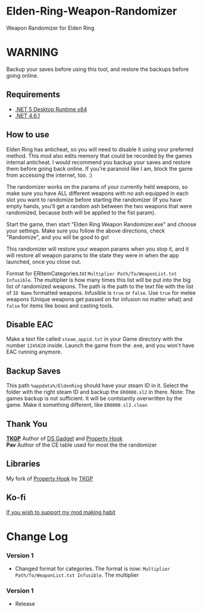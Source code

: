 # Elden-Ring-Weapon-Randomizer
Weapon Randomizer for Elden Ring

# WARNING  
Backup your saves before using this tool, and restore the backups before going online.  

## Requirements 
* [.NET 5 Desktop Runtime x64](https://download.visualstudio.microsoft.com/download/pr/b1902c77-e022-4b3e-a01a-e8830df936ff/09d0957435bf8c37eae11b4962d4221b/windowsdesktop-runtime-5.0.15-win-x64.exe)  
* [.NET 4.6.1](https://www.microsoft.com/en-us/download/details.aspx?id=49981)


## How to use
Elden Ring has anticheat, so you will need to disable it using your preferred method. This mod also edits memory that could be recorded by
the games internal anticheat. I would recommend you backup your saves
and restore them before going back online. If you're paranoid like I am,
block the game from accessing the internet, too. :)

The randomizer works on the params of your currently held weapons, so make sure you have ALL different weapons with no ash equipped in
each slot you want to randomize before starting the randomizer (If you have empty hands, you'll get a random ash between the two weapons that were
randomized, because both will be applied to the fist param).

Start the game, then start "Elden Ring Weapon Randomizer.exe" and choose your settings. Make sure you follow the above directions, check "Randomize", and you will be good to go!

This randomizer will restore your weapon params when you stop it, and it will
restore all weapon params to the state they were in when the app launched, once you close out.

Format for ERItemCategories.txt `Multiplier Path/To/WeaponList.txt Infusible`. The multiplier is how many times this list will be put into the big list of randomized weapons. The path is the path to the text file with the list of `ID Name` formatted weapons. Infusible is `true` or `false`. Use `true` for melee weapons (Unique weapons get passed on for infusion no matter what) and `false` for items like bows and casting tools.  

## Disable EAC

Make a text file called `steam_appid.txt` in your Game directory with the number `1245620` inside. Launch the game from the .exe, and you won't have EAC running anymore.

## Backup Saves
This path `%appdata%/EldenRing` should have your steam ID in it. Select the folder with the right steam ID and backup the `ER0000.sl2` in there. Note: The games backup is not sufficient. It will be contstantly overwritten by the game. Make it something different, like `ER0000.sl2.clean`

## Thank You  
**[TKGP](https://github.com/JKAnderson/)** Author of [DS Gadget](https://github.com/JKAnderson/DS-Gadget) and [Property Hook](https://github.com/JKAnderson/PropertyHook)  
**Pav** Author of the CE table used for most the the randomizer  

## Libraries
My fork of [Property Hook](https://github.com/Nordgaren/PropertyHook) by [TKGP](https://github.com/JKAnderson/)  

## Ko-fi
[If you wish to support my mod making habit](https://ko-fi.com/nordgaren)

# Change Log  
### Version 1  

* Changed format for categories. The format is now: `Multiplier Path/To/WeaponList.txt Infusible`. The multiplier 

### Version 1  

* Release
